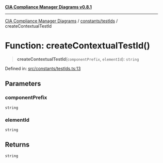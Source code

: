 [**CIA Compliance Manager Diagrams v0.8.1**](../../../README.md)

***

[CIA Compliance Manager Diagrams](../../../modules.md) / [constants/testIds](../README.md) / createContextualTestId

# Function: createContextualTestId()

> **createContextualTestId**(`componentPrefix`, `elementId`): `string`

Defined in: [src/constants/testIds.ts:13](https://github.com/Hack23/cia-compliance-manager/blob/4236f4375d9cfb0505c191818eeb5443ec527132/src/constants/testIds.ts#L13)

## Parameters

### componentPrefix

`string`

### elementId

`string`

## Returns

`string`
